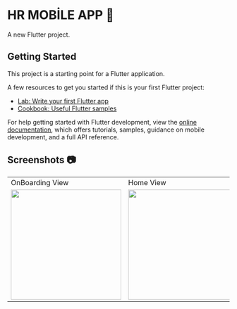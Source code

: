 # HR MOBİLE APP 📝

A new Flutter project.

## Getting Started

This project is a starting point for a Flutter application.

A few resources to get you started if this is your first Flutter project:

- [Lab: Write your first Flutter app](https://docs.flutter.dev/get-started/codelab)
- [Cookbook: Useful Flutter samples](https://docs.flutter.dev/cookbook)

For help getting started with Flutter development, view the
[online documentation](https://docs.flutter.dev/), which offers tutorials,
samples, guidance on mobile development, and a full API reference.

## Screenshots 📷
<table>
  <tr>
    <td> OnBoarding View</td>
     <td>Home View</td>
     <td>Profile View</td>
  <tr>
    <td><img src="https://user-images.githubusercontent.com/77548014/221524970-a37f73a8-bc4e-41a4-864f-8d748eceb8fa.png" width="250" ></td>
    <td><img src="https://user-images.githubusercontent.com/77548014/221524984-45855de2-0882-4edf-8ac7-91017c03b6cc.png" width="250" ></td>
    <td><img src="https://user-images.githubusercontent.com/77548014/221524977-048c9d99-3e88-489d-9cc2-51e51c304e13.png" width="250"></td>
 </table>
<br>
